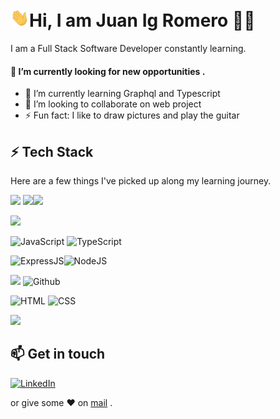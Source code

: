 # <img src="https://raw.githubusercontent.com/ABSphreak/ABSphreak/master/gifs/Hi.gif" width="30px">Hi, I am Juan Ig Romero 👨‍💻

I am a Full Stack Software Developer constantly learning.

#### 🔭 I’m currently looking for new opportunities .
- 🌱 I’m currently learning Graphql and Typescript
- 👯 I’m looking to collaborate on web project
- ⚡ Fun fact: I like to draw pictures and play the guitar


## ⚡ Tech Stack

Here are a few things I've picked up along my learning journey.

 ![](https://img.shields.io/badge/React-20232A?style=for-the-badge&logo=react&logoColor=61DAFB) ![](	https://img.shields.io/badge/Redux-593D88?style=for-the-badge&logo=redux&logoColor=white)![]( https://img.shields.io/badge/React_Router-CA4245?style=for-the-badge&logo=react-router&logoColor=white)
 
![]( https://img.shields.io/badge/GraphQl-E10098?style=for-the-badge&logo=graphql&logoColor=white!)



  ![JavaScript](https://img.shields.io/badge/JavaScript-F7DF1E?style=for-the-badge&logo=javascript&logoColor=black) ![TypeScript](https://img.shields.io/badge/TypeScript-007ACC?style=for-the-badge&logo=typescript&logoColor=white) 
  
![ExpressJS](https://img.shields.io/badge/Express.js-404D59?style=for-the-badge)![NodeJS](https://img.shields.io/badge/Node.js-43853D?style=for-the-badge&logo=node.js&logoColor=white) 


 ![](https://img.shields.io/badge/git%20-%23F05033.svg?&style=for-the-badge&logo=git&logoColor=white)  ![Github](https://img.shields.io/badge/github%20-%23121011.svg?&style=for-the-badge&logo=github&logoColor=white) 
 
 ![HTML](https://img.shields.io/badge/HTML5-E34F26?style=for-the-badge&logo=html5&logoColor=white) ![CSS](https://img.shields.io/badge/CSS-239120?&style=for-the-badge&logo=css3&logoColor=white)
 
 ![](https://img.shields.io/badge/PostgreSQL-316192?style=for-the-badge&logo=postgresql&logoColor=white) 
 


## 📫 Get in touch
[![LinkedIn](https://img.shields.io/badge/LinkedIn-0077B5?style=for-the-badge&logo=linkedin&logoColor=white)](https://in.linkedin.com/in/juanigromero)

 or give some ♥ on [mail](mailto:juanigromero97@gmail.com) .

